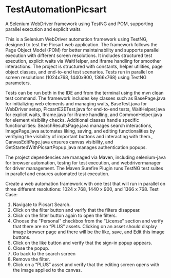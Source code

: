 # TestAutomationPicsart
A Selenium WebDriver framework using TestNG and POM, supporting parallel execution and explicit waits

This is a Selenium WebDriver automation framework using TestNG, designed to test the Picsart web application. The framework follows the Page Object Model (POM) for better maintainability and supports parallel execution with different screen resolutions. It includes structured test execution, explicit waits via WaitHelper, and iframe handling for smoother interactions. The project is structured with constants, helper utilities, page object classes, and end-to-end test scenarios. Tests run in parallel on screen resolutions (1024x768, 1440x900, 1366x768) using TestNG parameters.

Tests can be run both in the IDE and from the terminal using the mvn clean test command. The framework includes key classes such as BasePage.java for initializing web elements and managing waits, BaseTest.java for WebDriver setup, PicsartE2ETest.java for end-to-end tests, WaitHelper.java for explicit waits, Iframe.java for iframe handling, and CommonHelper.java for element visibility checks. Additional classes handle specific functionalities: SearchResultsPage.java manages search interactions, ImagePage.java automates liking, saving, and editing functionalities by verifying the visibility of important buttons and interacting with them., CanvasEditPage.java ensures canvas visibility, and GetStartedWithPicsartPopup.java manages authentication popups.

The project dependencies are managed via Maven, including selenium-java for browser automation, testng for test execution, and webdrivermanager for driver management. The Maven Surefire Plugin runs TestNG test suites in parallel and ensures automated test execution.

Create a web automation framework with one test that will run in parallel on three different
resolutions: 1024 x 768, 1440 x 900, and 1366 x 768.
Test Case:
1. Navigate to Picsart Search.
2. Click on the filter button and verify that the filters disappear.
3. Click on the filter button again to open the filters.
4. Choose the &quot;Personal&quot; checkbox from the “License” section and verify that there are
no “PLUS” assets. Clicking on an asset should display image browser page and there
will be the like, save, and Edit this image buttons.
5. Click on the like button and verify that the sign-in popup appears.
6. Close the popup.
7. Go back to the search screen
8. Remove the filter.
9. Click on a “PLUS” asset and verify that the editing screen opens with the image
applied to the canvas.
